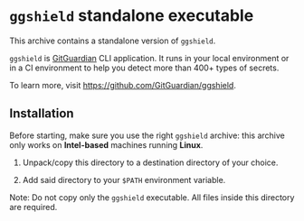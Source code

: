 # `ggshield` standalone executable

This archive contains a standalone version of `ggshield`.

`ggshield` is [GitGuardian](https://gitguardian.com) CLI application. It runs in your local environment or in a CI environment to help you detect more than 400+ types of secrets.

To learn more, visit https://github.com/GitGuardian/ggshield.

## Installation

Before starting, make sure you use the right `ggshield` archive: this archive only works on **Intel-based** machines running **Linux**.

1. Unpack/copy this directory to a destination directory of your choice.

2. Add said directory to your `$PATH` environment variable.

Note: Do not copy only the `ggshield` executable. All files inside this directory are required.
